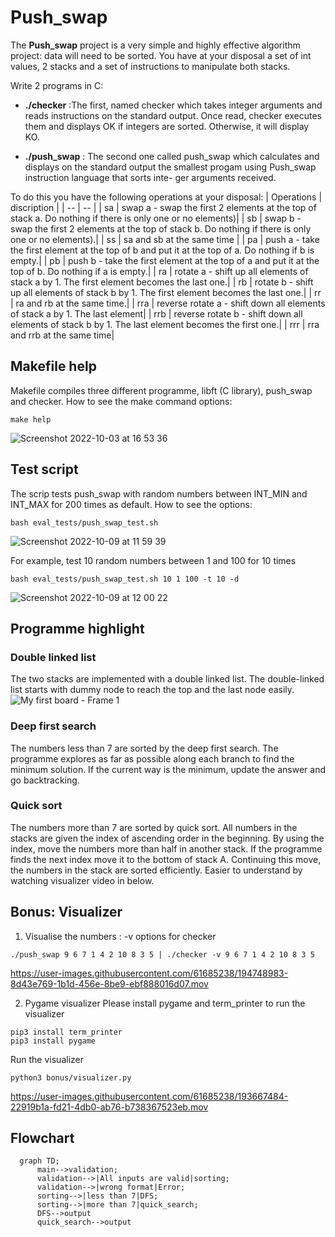 # Push_swap

The **Push_swap** project is a very simple and highly effective algorithm project: data will
need to be sorted. You have at your disposal a set of int values, 2 stacks and a set of
instructions to manipulate both stacks.

Write 2 programs in C:

- **./checker** :The first, named checker which takes integer arguments and reads instructions on
the standard output. Once read, checker executes them and displays OK if integers
are sorted. Otherwise, it will display KO.

- **./push_swap** : The second one called push_swap which calculates and displays on the standard
output the smallest progam using Push_swap instruction language that sorts inte-
ger arguments received.

To do this you have the following operations at your disposal:
| Operations | discription |
| -- | -- |
| sa | swap a - swap the first 2 elements at the top of stack a. Do nothing if there is only one or no elements)|
| sb | swap b - swap the first 2 elements at the top of stack b. Do nothing if there is only one or no elements).|
| ss | sa and sb at the same time |
| pa | push a - take the first element at the top of b and put it at the top of a. Do nothing if b is empty.|
| pb | push b - take the first element at the top of a and put it at the top of b. Do nothing if a is empty.|
| ra | rotate a - shift up all elements of stack a by 1. The first element becomes the last one.|
| rb | rotate b - shift up all elements of stack b by 1. The first element becomes the last one.|
| rr | ra and rb at the same time.|
| rra | reverse rotate a - shift down all elements of stack a by 1. The last element|
| rrb | reverse rotate b - shift down all elements of stack b by 1. The last element becomes the first one.|
| rrr | rra and rrb at the same time|

## Makefile help
Makefile compiles three different programme, libft (C library), push_swap and checker. How to see the make command options:
```
make help
```
![Screenshot 2022-10-03 at 16 53 36](https://user-images.githubusercontent.com/61685238/193595018-e146bf74-543a-4ca3-8e33-61259d6d5108.png)

## Test script
The scrip tests push_swap with random numbers between INT_MIN and INT_MAX for 200 times as default. How to see the options:
```
bash eval_tests/push_swap_test.sh
```
![Screenshot 2022-10-09 at 11 59 39](https://user-images.githubusercontent.com/61685238/194748348-157e55a0-2323-44b8-8a0e-da67efefd63e.png)

For example, test 10 random numbers between 1 and 100 for 10 times
```
bash eval_tests/push_swap_test.sh 10 1 100 -t 10 -d
```
![Screenshot 2022-10-09 at 12 00 22](https://user-images.githubusercontent.com/61685238/194748333-a4c10c0e-502c-4688-81fb-8be859534501.png)


## Programme highlight
### Double linked list
The two stacks are implemented with a double linked list. The double-linked list starts with dummy node to reach the top and the last node easily. 
![My first board - Frame 1](https://user-images.githubusercontent.com/61685238/193664179-ddb92d1d-8e26-4181-a724-f0ab0ddae977.jpg)
### Deep first search
The numbers less than 7 are sorted by the deep first search.  The programme explores as far as possible along each branch to find the minimum solution. If the current way is the minimum, update the answer and go backtracking.
### Quick sort
The numbers more than 7 are sorted by quick sort. All numbers in the stacks are given the index of ascending order in the beginning. By using the index, move the numbers more than half in another stack. If the programme finds the next index move it to the bottom of stack A. Continuing this move, the numbers in the stack are sorted efficiently. Easier to understand by watching visualizer video in below.



## Bonus: Visualizer
1. Visualise the numbers : -v options for checker
```
./push_swap 9 6 7 1 4 2 10 8 3 5 | ./checker -v 9 6 7 1 4 2 10 8 3 5
````


https://user-images.githubusercontent.com/61685238/194748983-8d43e769-1b1d-456e-8be9-ebf888016d07.mov



2. Pygame visualizer
Please install pygame and term_printer to run the visualizer
```
pip3 install term_printer
pip3 install pygame
```
Run the visualizer
```
python3 bonus/visualizer.py 
````
https://user-images.githubusercontent.com/61685238/193667484-22919b1a-fd21-4db0-ab76-b738367523eb.mov
## Flowchart
```mermaid
  graph TD;
      main-->validation;
      validation-->|All inputs are valid|sorting;
      validation-->|wrong format|Error;
      sorting-->|less than 7|DFS;
      sorting-->|more than 7|quick_search;
      DFS-->output
      quick_search-->output
```





